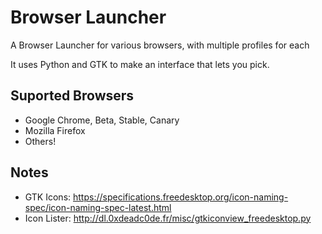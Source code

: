 # Browser Launcher

A Browser Launcher for various browsers, with multiple profiles for each

It uses Python and GTK to make an interface that lets you pick.

## Suported Browsers

 * Google Chrome, Beta, Stable, Canary
 * Mozilla Firefox
 * Others!

## Notes

 * GTK Icons: https://specifications.freedesktop.org/icon-naming-spec/icon-naming-spec-latest.html
 * Icon Lister: http://dl.0xdeadc0de.fr/misc/gtkiconview_freedesktop.py
